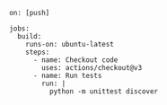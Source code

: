         on: [push]

        jobs:
          build:
            runs-on: ubuntu-latest
            steps:
              - name: Checkout code
                uses: actions/checkout@v3
              - name: Run tests
                run: |
                  python -m unittest discover
